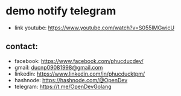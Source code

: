 # demo notify telegram

- link youtube: https://www.youtube.com/watch?v=S055IMGwicU

## contact:
- facebook: https://www.facebook.com/phucducdev/
- gmail: ducnp09081998@gmail.com
- linkedin: https://www.linkedin.com/in/phucducktpm/
- hashnode: https://hashnode.com/@OpenDev
- telegram: https://t.me/OpenDevGolang